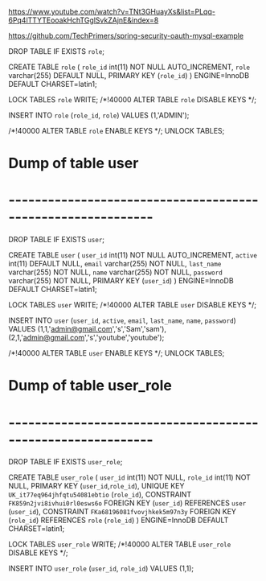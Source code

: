 https://www.youtube.com/watch?v=TNt3GHuayXs&list=PLqq-6Pq4lTTYTEooakHchTGglSvkZAjnE&index=8

https://github.com/TechPrimers/spring-security-oauth-mysql-example


DROP TABLE IF EXISTS `role`;

CREATE TABLE `role` (
  `role_id` int(11) NOT NULL AUTO_INCREMENT,
  `role` varchar(255) DEFAULT NULL,
  PRIMARY KEY (`role_id`)
) ENGINE=InnoDB DEFAULT CHARSET=latin1;

LOCK TABLES `role` WRITE;
/*!40000 ALTER TABLE `role` DISABLE KEYS */;

INSERT INTO `role` (`role_id`, `role`)
VALUES
	(1,'ADMIN');

/*!40000 ALTER TABLE `role` ENABLE KEYS */;
UNLOCK TABLES;


# Dump of table user
# ------------------------------------------------------------

DROP TABLE IF EXISTS `user`;

CREATE TABLE `user` (
  `user_id` int(11) NOT NULL AUTO_INCREMENT,
  `active` int(11) DEFAULT NULL,
  `email` varchar(255) NOT NULL,
  `last_name` varchar(255) NOT NULL,
  `name` varchar(255) NOT NULL,
  `password` varchar(255) NOT NULL,
  PRIMARY KEY (`user_id`)
) ENGINE=InnoDB DEFAULT CHARSET=latin1;

LOCK TABLES `user` WRITE;
/*!40000 ALTER TABLE `user` DISABLE KEYS */;

INSERT INTO `user` (`user_id`, `active`, `email`, `last_name`, `name`, `password`)
VALUES
	(1,1,'admin@gmail.com','s','Sam','sam'),
	(2,1,'admin@gmail.com','s','youtube','youtube');

/*!40000 ALTER TABLE `user` ENABLE KEYS */;
UNLOCK TABLES;


# Dump of table user_role
# ------------------------------------------------------------

DROP TABLE IF EXISTS `user_role`;

CREATE TABLE `user_role` (
  `user_id` int(11) NOT NULL,
  `role_id` int(11) NOT NULL,
  PRIMARY KEY (`user_id`,`role_id`),
  UNIQUE KEY `UK_it77eq964jhfqtu54081ebtio` (`role_id`),
  CONSTRAINT `FK859n2jvi8ivhui0rl0esws6o` FOREIGN KEY (`user_id`) REFERENCES `user` (`user_id`),
  CONSTRAINT `FKa68196081fvovjhkek5m97n3y` FOREIGN KEY (`role_id`) REFERENCES `role` (`role_id`)
) ENGINE=InnoDB DEFAULT CHARSET=latin1;

LOCK TABLES `user_role` WRITE;
/*!40000 ALTER TABLE `user_role` DISABLE KEYS */;

INSERT INTO `user_role` (`user_id`, `role_id`)
VALUES
	(1,1);